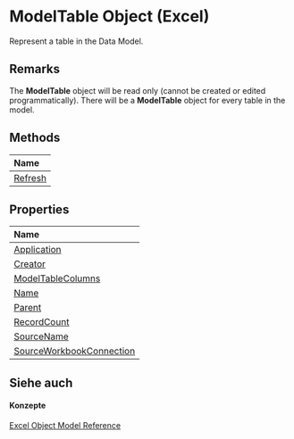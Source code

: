 
# ModelTable Object (Excel)

Represent a table in the Data Model.


## Remarks

The  **ModelTable** object will be read only (cannot be created or edited programmatically). There will be a **ModelTable** object for every table in the model.


## Methods



|**Name**|
|:-----|
|[Refresh](341e82f4-a885-6c95-850d-21703bb27995.md)|

## Properties



|**Name**|
|:-----|
|[Application](c2138114-e623-f141-090d-22644f8d2477.md)|
|[Creator](121e3d5d-d898-1aba-2b51-aff469a7eefc.md)|
|[ModelTableColumns](964b8967-8270-830c-bf69-c6ef1078fbbb.md)|
|[Name](47dd37e5-b309-7b1b-bcd8-7a2b08d3801d.md)|
|[Parent](88336973-dd98-062e-d81c-6fc4ecf3946e.md)|
|[RecordCount](7590a472-d250-5df1-a48d-bed99b5c2665.md)|
|[SourceName](96993c18-598d-6270-8582-d6c7aa69f8b9.md)|
|[SourceWorkbookConnection](b0575542-2c93-9f41-ecdb-9902a0fb7035.md)|

## Siehe auch


#### Konzepte


[Excel Object Model Reference](11ea8598-8a20-92d5-f98b-0da04263bf2c.md)